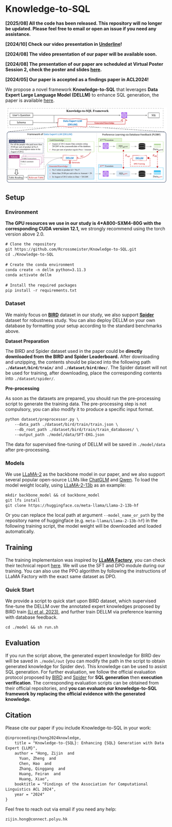 # Knowledge-to-SQL
**[2025/08] All the code has been released. This repository will no longer be updated. Please feel free to email or open an issue if you need any assistance.**

**[2024/10] Check our video presentation in [Underline](https://underline.io/events/466/posters/18354/poster/102023-knowledge-to-sql-enhancing-sql-generation-with-data-expert-llm)!**

**[2024/08] The video presentation of our paper will be available soon.**

**[2024/08] The presentation of our paper are scheduled at Virtual Poster Session 2, check the poster and slides [here](./slides).**

**[2024/05] Our paper is accepted as a findings paper in ACL2024!**

We propose a novel framework **Knowledge-to-SQL** that leverages **Data Expert Large Language Model (DELLM)** to enhance SQL generation, the paper is available [here](https://aclanthology.org/2024.findings-acl.653.pdf).

<img src="./slides/Framework.png" alt="Framework" style="zoom:150%;" />

## Setup

### Environment

**The GPU resources we use in our study is 4*A800-SXM4-80G with the corresponding CUDA version 12.1,** we strongly recommend using the torch version above 2.0.

```shell
# Clone the repository
git https://github.com/Rcrossmeister/Knowledge-to-SQL.git
cd ./Knowledge-to-SQL

# Create the conda environment
conda create -n dellm python=3.11.3
conda activate dellm

# Install the required packages
pip install -r requirements.txt
```

### Dataset

We mainly focus on **[BIRD](https://bird-bench.github.io/)** dataset in our study, we also support **[Spider](https://yale-lily.github.io/spider)** dataset for robustness study. You can also deploy DELLM on your own database by formatting your setup according to the standard benchmarks above.

**Dataset Preparation**

The BIRD and Spider dataset used in the paper could be **directly downloaded from the BIRD and Spider Leaderboard.** After downloading and unzipping, the contents should be placed into the following path **`./dataset/bird/train/`** and **`./dataset/bird/dev/`**. The Spider dataset will not be used for training, after downloading, place the corresponding contents into `./dataset/spider/`.

**Pre-processing**

As soon as the datasets are prepared, you should run the pre-processing script to generate the training data. The pre-processing step is not compulsory, you can also modify it to produce a specific input format.

```shell
python dataset/preprocessor.py \
    --data_path ./dataset/bird/train/train.json \
    --db_root_path ./dataset/bird/train/train_databases/ \
    --output_path ./model/data/SFT-EKG.json
```

The data for supervised fine-tuning of DELLM will be saved in `./model/data` after pre-processing.

### Models

We use [LLaMA-2](https://github.com/meta-llama/llama) as the backbone model in our paper, and we also support several popular open-source LLMs like [ChatGLM](https://github.com/THUDM/ChatGLM-6B) and [Qwen](https://github.com/QwenLM/Qwen). To load the model weight locally, using [LLaMA-2-13b](https://huggingface.co/meta-llama/Llama-2-13b-hf) as an example:

```shell
mkdir backbone_model && cd backbone_model
git lfs install
git clone https://huggingface.co/meta-llama/Llama-2-13b-hf
```

Or you can replace the local path at argument `--model_name_or_path` by the repository name of huggingface (e.g. `meta-llama/Llama-2-13b-hf`) in the following training script, the model weight will be downloaded and loaded automatically.  

## Training

The training implementaion was inspired by **[LLaMA Factory](https://github.com/hiyouga/LLaMA-Factory)**, you can check their technical report [here](https://arxiv.org/abs/2403.13372). We will use the SFT and DPO module during our training. You can also use the PPO algorithm by following the instructions of LLaMA Factory with the exact same dataset as DPO.

### Quick Start

We provide a script to quick start upon BIRD dataset, which supervised fine-tune the DELLM over the annotated expert knowledges proposed by BIRD train [(Li et al, 2023)](https://arxiv.org/pdf/2305.03111), and further train DELLM via preference learning with database feedback.

```shell
cd ./model && sh run.sh 
```

## Evaluation

If you run the script above, the generated expert knowledge for BIRD dev will be saved in `./model/out` (you can modify the path in the script to obtain generated knowledge for Spider dev). This knowledge can be used to assist SQL generation. For further evaluation, we follow the official evaluation protocol proposed by [BIRD](https://github.com/AlibabaResearch/DAMO-ConvAI/tree/main/bird) and [Spider](https://github.com/taoyds/spider) for **SQL generation** then **execution verification**. The corresponding evaluation scripts can be obtained from their official repositories, and **you can evaluate our knowledge-to-SQL framework by replacing the official evidence with the generated knowledge**.

## Citation

Please cite our paper if you include Knowledge-to-SQL in your work:

```
@inproceedings{hong2024knowledge,
    title = "Knowledge-to-{SQL}: Enhancing {SQL} Generation with Data Expert {LLM}",
    author = "Hong, Zijin  and
      Yuan, Zheng  and
      Chen, Hao  and
      Zhang, Qinggang  and
      Huang, Feiran  and
      Huang, Xiao",
    booktitle = "Findings of the Association for Computational Linguistics ACL 2024",
    year = "2024"
}
```

Feel free to reach out via email if you need any help:

```
zijin.hong@connect.polyu.hk
```
